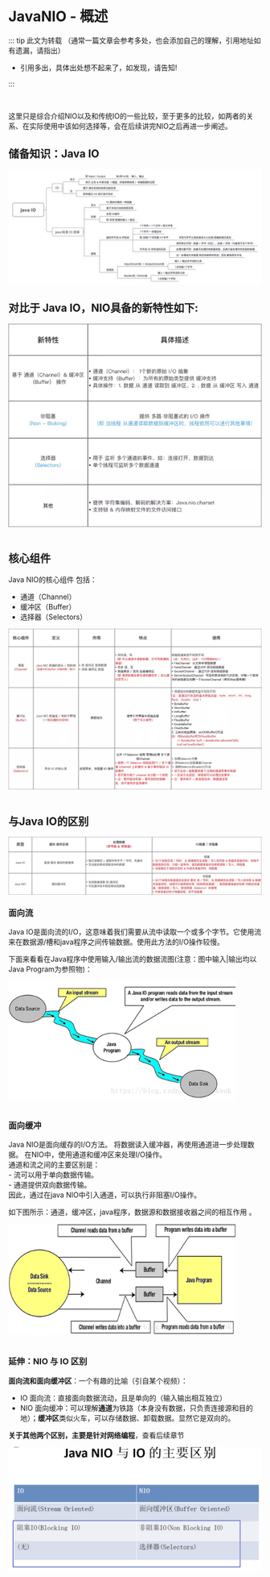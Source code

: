 # JavaNIO - 概述

::: tip 此文为转载 （通常一篇文章会参考多处，也会添加自己的理解，引用地址如有遗漏，请指出）

- 引用多出，具体出处想不起来了，如发现，请告知!

:::

<br />

这里只是综合介绍NIO以及和传统IO的一些比较，至于更多的比较，如两者的关系、在实际使用中该如何选择等，会在后续讲完NIO之后再进一步阐述。



## 储备知识：Java IO

<div style="display:flex;"><img src="./images/nio-overview-1.jpg" alt="" style="zoom:80%;display:block;" align="left"/></div>


## 对比于 Java IO，NIO具备的新特性如下:

<div style="display:flex;"><img src="./images/nio-overview-2.jpg" alt="" style="zoom:80%;display:block;" align="left"/></div>
<br />

## 核心组件

Java NIO的核心组件 包括：

- 通道（Channel）
- 缓冲区（Buffer）
- 选择器（Selectors）

<div style="display:flex;"><img src="./images/nio-overview-3.jpg" alt="" style="zoom:80%;display:block;" align="left"/></div>
<br />

## 与Java IO的区别

<div style="display:flex;"><img src="./images/nio-overview-4.jpg" alt="" style="zoom:80%;display:block;" align="left"/></div>


### 面向流

Java IO是面向流的I/O，这意味着我们需要从流中读取一个或多个字节。它使用流来在数据源/槽和java程序之间传输数据。使用此方法的I/O操作较慢。

下面来看看在Java程序中使用输入/输出流的数据流图(注意：图中输入|输出均以Java Program为参照物)：

<div style="display:flex;"><img src="./images/nio-overview-5.jpg" alt="" style="zoom:80%;display:block;" align="left"/></div>
<br />

### 面向缓冲

Java NIO是面向缓存的I/O方法。 将数据读入缓冲器，再使用通道进一步处理数据。 在NIO中，使用通道和缓冲区来处理I/O操作。<br>通道和流之间的主要区别是：<br>	- 流可以用于单向数据传输。<br>	- 通道提供双向数据传输。<br>因此，通过在java NIO中引入通道，可以执行非阻塞I/O操作。

如下图所示：通道，缓冲区，java程序，数据源和数据接收器之间的相互作用 。

<div style="display:flex;"><img src="./images/nio-overview-6.jpg" alt="" style="zoom:80%;display:block;" align="left"/></div>

<br />

### 延伸：NIO 与 IO 区别

**面向流和面向缓冲区**：一个有趣的比喻（引自某个视频）：

- IO 面向流：直接面向数据流动，且是单向的（输入输出相互独立）
- NIO 面向缓冲：可以理解**通道**为铁路（本身没有数据，只负责连接源和目的地）；**缓冲区**类似火车，可以存储数据、卸载数据。显然它是双向的。



**关于其他两个区别，主要是针对网络编程**，查看后续章节

<div style="display:flex;"><img src="./images/nio-overview-7.jpg" alt="" style="zoom:50%;display:block;" align="left"/></div>